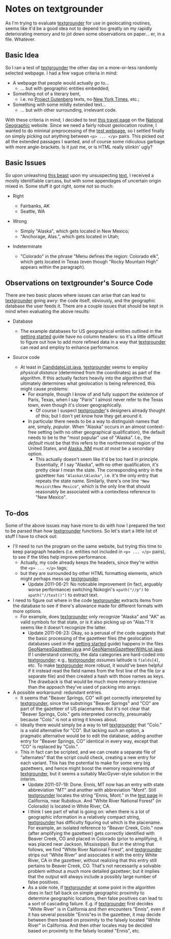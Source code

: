 Notes on textgrounder
=====================

As I'm trying to evaluate [textgrounder][tg] for use in geolocating routines, seems like it'd be a good idea not to depend too greatly on my rapidly deteriorating memory and to jot down some observations on paper... er, in a file.  Whatever.

Basic Idea
------------

So I ran a test of [textgrounder][tg] the other day on a more-or-less randomly selected webpage.  I had a few vague criteria in mind:

* A webpage that people would actually _go_ to...
    * ... but with geographic entities embedded;
* Something not of a literary bent,
    * i.e. no [Project Gutenberg][pg] texts, no [New York Times][nyt], etc.;
* Something with some mildly extended text...
    * ... but with other surrounding, irrelevant code.

With these criteria in mind, I decided to test [this travel page][test] on the [National Geographic][natgeo] website.  Since we need a fairly robust geolocation routine, I wanted to do minimal preprocessing of the [test webpage][test], so I settled finally on simply picking out anything between `<p> ... </p>` pairs.  This picked out all the extended passages I wanted, and of course some ridiculous garbage with more angle-brackets.  Is it just me, or is HTML really stinkin' ugly?

Basic Issues
------------

So upon unleashing [this beast][tg] upon my unsuspecting [text][test], I received a mostly identifiable carcass, but with some appendages of uncertain origin mixed in.  Some stuff it got right, some not so much:

* Right
    * Fairbanks, AK
    * Seattle, WA

* Wrong
    * Simply "Alaska", which gets located in New Mexico;
    * "Anchorage, Alas.", which gets located in Utah;

* Indeterminate
    * "Colorado" in the phrase "Menu defines the region: Colorado elk", which gets located in Texas (even though "Rocky Mountain High" appears within the paragraph).


Observations on textgrounder's Source Code
------------------------------------------

There are two basic places where issues can arise that can lead to [textgrounder][tg] going awry: the code itself, obviously, and the geographic database the user feeds it.  There are a couple issues that should be kept in mind when evaluating the above results:

* Database
    * The example databases for US geographical entities outlined in the [getting started][gs] guide have no column headers: so it's a little difficult to figure out how to add more refined data in a way that [textgrounder][tg] can read and employ to enhance performance.

* Source code
    * At least in [CandidateList.java][cl], [textgrounder][tg] seems to employ _physical distance_ (determined from the coordinates) as part of the algorithm.  If this actually factors heavily into the algorithm that ultimately determines what geolocation is being referenced, this might cause problems:
        * For example, though I know of and fully support the existence of Paris, Texas, when I say "Paris" I almost never refer to the Texas town, even though it's closer geographically.
            * Of course I suspect [textgrounder][tg]'s designers already thought of this; but I don't yet know how they get around it.
        * In particular there needs to be a way to distinguish names that are, simply, _popular_.  When "Alaska" occurs in an almost context-free setting (with no other geographical qualification), the default needs to be to the "most popular" use of "Alaska".  I.e., the _default_ must be that this refers to the northernmost region of the United States, and [Alaska, NM][anm] must _at most_ be a secondary option.
            * This actually doesn't seem like it'd be too hard in principle.  Essentially, if I say "Alaska", with no other qualification, it's pretty clear I mean the state.  The corresponding entry in the gazetteer has `"Alaska\tAlaska"`, i.e. it's the only entry that repeats the state name.  Similarly, there's one line `"New Mexico\tNew Mexico"`, which is the only line that should reasonably be associated with a contextless reference to "New Mexico".


To-dos
------

Some of the above issues may have more to do with how I prepared the text to be parsed than how [textgrounder][tg] functions.  So let's start a little list of stuff I have to check out:

*  I'll need to run the program on the same website, but trying this time to keep paragraph headers (i.e. entities not included in `<p> ... </p>` pairs), to see if the titles help improve performance.
    * Actually, my code already keeps the headers, since they're within the `<p> ... </p>` tags;
    * but they are surrounded by other HTML formatting elements, which might perhaps mess up [textgrounder][tg].
        * Update 2011-06-21: No noticable improvement (in fact, arguably worse performance) switching Nokogiri's `xpath("//p")` to `xpath("//text()")` to extract text.
* I need to figure out where in the code [textgrounder][tg] extracts items from the database to see if there's allowance made for different formats with more options.
    * For example, does [textgrounder][tg] only recognize "Alaska" and "AK" as valid symbols for that state, or is it also picking up on "Alas."?  It seems like it doesn't recognize the latter.
        * Update 2011-06-23: Okay, so a perusal of the code suggests that the basic processing of the gazetteer files (the geolocation databases used in the [getting started][gs] guide) happens in the files [GeoNamesGazetteer.java][gng] and [GeoNamesGazetteerWithList.java][gngl].  If I understand correctly, the data categories are hard-coded into [textgrounder][tg]: e.g., [textgrounder][tg] _assumes_ latitude is `fields[4]`, etc.  To make [textgrounder][tg] more robust, it would've been helpful if it instead read the field names from the first line of the file (or a separate file) and then created a hash with those names as keys.  The drawback is that would be much more memory-intensive than the appoach they've used of packing into arrays.
* A possible workaround: redundant entries.
    * It seems that "Beaver Springs, CO" will get correctly interpreted by [textgrounder][tg], since the substrings "Beaver Springs" and "CO" are part of the gazetteer of US placenames.  But it's not clear that "Beaver Springs, Colo." gets interpreted correctly, presumably because "Colo." is not a string it knows about.
    * Ideally there would simply be a way to tell [textgrounder][tg] that "Colo." is a valid alternative for "CO".  But lacking such an option, a pragmatic alternative would be to edit the database, adding another entry for "Beaver Springs, CO" identical in every way, except that "CO" is replaced by "Colo.".
    * This in fact can be scripted, and we can create a separate file of "alternates" that the script could check, creating a new entry for each variant.  This has the potential to make for some very big gazetteers, and hence might boost the memory requirements of [textgrounder][tg], but it seems a suitably MacGyver-style solution in the interim.
        * Update 2011-07-19: Done.  Ennis, MT now has an entry with state abbreviation "MT" and another with abbreviation "Mont".  Still [textgrounder][tg] locates the string "Ennis, Mont." in the [test page][test] in California, near Rubidoux.  And "White River National Forest" (in Colorado) is located in White River, CA.
        * I think I see part of what is going on: when there is a lot of geographic information in a relatively compact string, [textgrounder][tg] has difficulty figuring out which is the placename.  For example, an isolated reference to "Beaver Creek, Colo." now (after amplifying the gazetteer) gets correctly identified with Beaver Creek, CO and placed in Colorado (prior to amplifying, it was placed near Jackson, Mississippi).  But in the string that follows, we find "White River National Forest", and [textgrounder][tg] strips out "White River" and associates it with the entry White River, CA in the gazetteer, without realizing that this entry still pertains to Beaver Creek, CO.  That's not necessarily a solvable problem without a *much* more detailed gazetteer; but it implies that the output will always include a possibly large number of false positives.
        * As a side note, if [textgrounder][tg] at some point in the algorithm does in fact fall back on simple geographic proximity to determine geographic locations, then false positives can lead to a sort of cascading failure.  E.g. if [textgrounder][tg] first decides "White River" is in California and *then* encounters "Ennis", even if it has several possible "Ennis"es in the gazetteer, it may decide between them based on proximity to the falsely located "White River" in California.  And then other locales may be decided based on proximity to the falsely located "Ennis", etc.

[tg]: http://code.google.com/p/textgrounder/ "textgrounder wiki"
[pg]: http://www.gutenberg.org/wiki/Main_Page "Project Gutenberg homepage"
[nyt]: http://www.nytimes.com/ "New York Times"
[test]: http://travel.nationalgeographic.com/travel/hotels/2009/best-hotels-western-us/ "NatGeo test page"
[natgeo]: http://www.nationalgeographic.com/ "National Geographic"
[gs]: http://code.google.com/p/textgrounder/wiki/GettingStarted "textgrounder Getting Started guide"
[cl]: http://code.google.com/p/textgrounder/source/browse/src/main/java/opennlp/textgrounder/topo/gaz/CandidateList.java "CandidateList.java"
[gng]: http://code.google.com/p/textgrounder/source/browse/src/main/java/opennlp/textgrounder/topo/gaz/GeoNamesGazetteer.java "textgrounder file GeoNamesGazetteer.java"
[gngl]: http://code.google.com/p/textgrounder/source/browse/src/main/java/opennlp/textgrounder/topo/gaz/GeoNamesGazetteerWithList.java "textgrounder file GeoNamesGazetteerWithList.java"
[anm]: http://www.google.com/maphp?hl=en&tab=wl&q=alaska%2C%20new%20mexico "Alaska, New Mexico"
